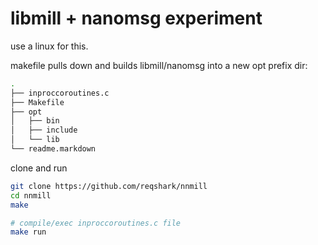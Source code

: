 # libmill + nanomsg experiment
use a linux for this.

makefile pulls down and builds libmill/nanomsg into a new opt prefix dir:

```sh
.
├── inproccoroutines.c
├── Makefile
├── opt
│   ├── bin
│   ├── include
│   └── lib
└── readme.markdown
```

clone and run
```sh
git clone https://github.com/reqshark/nnmill
cd nnmill
make

# compile/exec inproccoroutines.c file
make run
```
